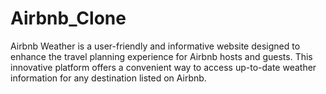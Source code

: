 # Airbnb_Clone
Airbnb Weather is a user-friendly and informative website designed to enhance the travel planning experience for Airbnb hosts and guests. This innovative platform offers a convenient way to access up-to-date weather information for any destination listed on Airbnb.

